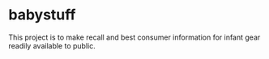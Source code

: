 # babystuff
This project is to make recall and best consumer information for infant gear readily available to public.
